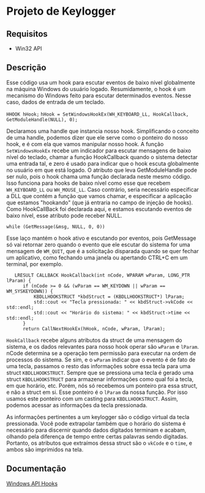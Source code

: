 # Projeto de Keylogger

## Requisitos

- Win32 API

## Descrição

Esse código usa um hook para escutar eventos de baixo nível globalmente na máquina Windows do usuário logado. Resumidamente, o hook é um mecanismo do Windows feito para escutar determinados eventos. Nesse caso, dados de entrada de um teclado.

`HHOOK hHook;`
`hHook = SetWindowsHookEx(WH_KEYBOARD_LL, HookCallback, GetModuleHandle(NULL), 0);`

Declaramos uma handle que instancia nosso hook. Simplificando o conceito de uma handle, podemos dizer que ele serve como o ponteiro do nosso hook, e é com ela que vamos manipular nosso hook. A função `SetWindowsHookEx` recebe um indicador para escutar mensagens de baixo nível do teclado, chamar a função HookCallback quando o sistema detectar uma entrada tal, e zero é usado para indicar que o hook escuta globalmente no usuário em que está logado. O atributo que leva GetModuleHandle pode ser nulo, pois o hook chama uma função declarada neste mesmo código. Isso funciona para hooks de baixo nível como esse que recebem `WH_KEYBOARD_LL` ou `WH_MOUSE_LL`. Caso contrário, seria necessário especificar a DLL que contém a função que vamos chamar, e especificar a aplicação que estamos "hookando" (que já entraria no campo de injeção de hooks). Como HookCallBack foi declarada aqui, e estamos escutando eventos de baixo nível, esse atributo pode receber NULL.

`while (GetMessage(&msg, NULL, 0, 0))`

Esse laço mantém o hook ativo e escutando por eventos, pois GetMessage só vai retornar zero quando o evento que ele escutar do sistema for uma mensagem de `WM_QUIT`, que é a solicitação disparada quando se quer fechar um aplicativo, como fechando uma janela ou apertando CTRL+C em um terminal, por exemplo.

```
   LRESULT CALLBACK HookCallback(int nCode, WPARAM wParam, LONG_PTR lParam) {
      if (nCode >= 0 && (wParam == WM_KEYDOWN || wParam == WM_SYSKEYDOWN)) { 
          KBDLLHOOKSTRUCT *kbdStruct = (KBDLLHOOKSTRUCT*) lParam;         
          std::cout << "Tecla pressionada: " << kbdStruct->vkCode << std::endl;
          std::cout << "Horário do sistema: " << kbdStruct->time << std::endl;
      }
      return CallNextHookEx(hHook, nCode, wParam, lParam);
```

`HookCallback` recebe alguns atributos da struct de uma mensagem do sistema, e os dados relevantes para nosso hook operar são `wParam` e `lParam`. nCode determina se a operação tem permissão para executar na ordem de processos do sistema. Se sim, e o `wParam` indicar que o evento é de fato de uma tecla, passamos o resto das informações sobre essa tecla para uma struct `KBDLLHOOKSTRUCT`.
Sempre que se pressiona uma tecla é gerado uma struct `KBDLLHOOKSTRUCT` para armazenar informações como qual foi a tecla, em que horário, etc. Porém, nós só recebemos um ponteiro pra essa struct, e não a struct em si. Esse ponteiro é o `lParam` da nossa função. Por isso usamos este ponteiro com um casting para `KBDLLHOOKSTRUCT`. Assim, podemos acessar as informações da tecla pressionada. 

As informações pertinentes a um keylogger são o código virtual da tecla pressionada. Você pode extrapolar também que o horário do sistema é necessário para discernir quando dados digitados terminam e acabam, olhando pela diferença de tempo entre certas palavras sendo digitadas. Portanto, os atributos que extraímos dessa struct são o `vkCode` e o `time`, e ambos são imprimidos na tela.

## Documentação
[Windows API Hooks](https://learn.microsoft.com/en-us/windows/win32/api/winuser/nf-winuser-setwindowshookexa)


